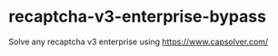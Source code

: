 # recaptcha-v3-enterprise-bypass
Solve any recaptcha v3 enterprise using https://www.capsolver.com/



                                                              